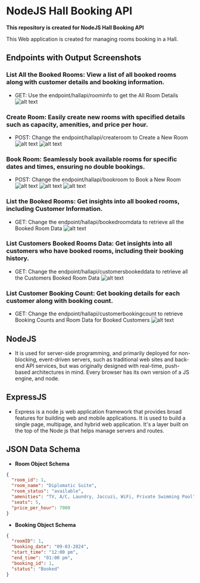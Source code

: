# NodeJS Hall Booking API

**This repository is created for NodeJS Hall Booking API** 


This Web application is created for managing rooms booking  in a Hall.

## Endpoints with Output Screenshots

### List All the Booked Rooms: View a list of all booked rooms along with customer details and booking information.
- GET: Use the endpoint/hallapi/roominfo to get the All Room Details
  ![alt text](Output_Screenshots/allroominfo.png)


### Create Room: Easily create new rooms with specified details such as capacity, amenities, and price per hour.
- POST: Change the endpoint/hallapi/createroom to Create a New Room
  ![alt text](Output_Screenshots/create_room1.png)
  ![alt text](Output_Screenshots/create_room2.png)


### Book Room: Seamlessly book available rooms for specific dates and times, ensuring no double bookings.
- POST: Change the endpoint/hallapi/bookroom to Book a New Room
  ![alt text](Output_Screenshots/book_room1.png)
  ![alt text](Output_Screenshots/book_room2.png)
  ![alt text](Output_Screenshots/already_booked_room.png)

### List the Booked Rooms: Get insights into all booked rooms, including Customer Information. 
- GET: Change the endpoint/hallapi/bookedroomdata to retrieve all the Booked Room Data
  ![alt text](Output_Screenshots/booked_room_data.png)


### List Customers Booked Rooms Data: Get insights into all customers who have booked rooms, including their booking history.
- GET: Change the endpoint/hallapi/customersbookeddata to retrieve all the Customers Booked Room Data
  ![alt text](Output_Screenshots/customers_booked_data.png)


### List Customer Booking Count: Get booking details for each customer along with booking count.
- GET: Change the endpoint/hallapi/customerbookingcount to retrieve Booking Counts and Room Data for Booked Customers
  ![alt text](Output_Screenshots/customers_booked_count.png)

## NodeJS
  - It is used for server-side programming, and primarily deployed for non-blocking, event-driven servers, such as traditional web sites and back-end API services, but was originally designed with real-time, push-based architectures in mind. Every browser has its own version of a JS engine, and node.

## ExpressJS
  - Express is a node js web application framework that provides broad features for building web and mobile applications. It is used to build a single page, multipage, and hybrid web application. It's a layer built on the top of the Node js that helps manage servers and routes.

<!-- ## Programming Language Used 💡
    
  <div align="left">
  <img src="https://www.svgrepo.com/show/376337/node-js.svg" height="100" alt="nodejs logo"  />
  <img width="50" />
  </div>

  <div align="left">
  <img src="https://www.svgrepo.com/show/353724/express.svg" height="100" alt="expressjs logo"  />
  <img width="50" />
  </div> -->

<!-- ## Programming Tool Used ⚙️

  <div align="left">
  <img src="https://www.svgrepo.com/show/354522/visual-studio-code.svg" height="100" alt="vscode logo"  />
  <img width="30" />
  </div> -->

## JSON Data Schema

- **Room Object Schema**

```json
{
  "room_id": 1,
  "room_name": "Diplomatic Suite",
  "room_status": "available",
  "amenities": "TV, A/C, Laundry, Jaccuzi, WiFi, Private Swimming Pool",
  "seats": 5,
  "price_per_hour": 7000
}
```

- **Booking Object Schema**

```json
{
  "roomID": 1,
  "booking_date": "09-03-2024",
  "start_time": "12:00 pm",
  "end_time": "01:00 pm",
  "booking_id": 1,
  "status": "Booked"
}
```